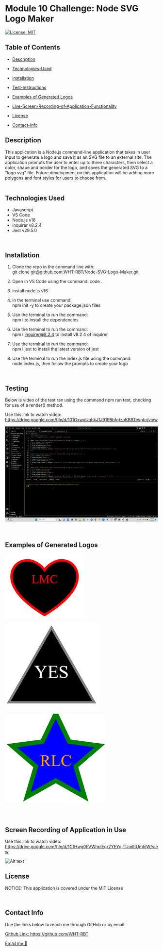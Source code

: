 # Module 10 Challenge: Node SVG Logo Maker

[![License: MIT](https://img.shields.io/badge/License-MIT-yellow.svg)](https://opensource.org/licenses/MIT)

## Table of Contents

 * [Description](#description)

 * [Technologies-Used](#technologies-used)

  * [Installation](#installation)

 * [Test-Instructions](#test-instructions)
 
  * [Examples of Generated Logos](#examples-of-generated-logos)

 * [Live-Screen-Recording-of-Application-Functionality](#live-screen-recording-of-application-functionality)

 * [License](#license)

 * [Contact-Info](#contact-info)

## Description

This application is a Node.js command-line application that takes in user input to generate a logo and save it as an SVG file to an external site. The application prompts the user to enter up to three characters, then select a color, shape and border for the logo, and saves the generated SVG to a "logo.svg" file. Future development on this application will be adding more polygons and font styles for users to choose from.   
<br>
## Technologies Used

   -  Javascript
   -  VS Code
   -  Node.js v16
   -  Inquirer v8.2.4
   -  Jest v29.5.0 

<br>

## Installation

1. Clone the repo in the command line with: <br>
   git clone git@github.com:WHT-RBT/Node-SVG-Logo-Maker.git

2. Open in VS Code using the command:  code .

3. Install node.js v16

4. In the terminal use command: <br>
   npm init -y to create your package.json files

5. Use the terminal to run the command: <br>
   npm i to install the dependencies 

6. Use the terminal to run the command: <br>
   npm i inquirer@8.2.4 to install v8.2 4 of inquirer

7. Use the terminal to run the command: <br>
   npm i jest to install the latest version of jest

8. Use the terminal to run the index.js file using the command: <br>
   node index.js, then follow the prompts to create your logo

<br>

## Testing

Below is video of the test ran using the command npm run test, checking for use of a render() method.

Use this link to watch video:
https://drive.google.com/file/d/101GxwoUqhkJ1J9198bfqtzoKBBTevpto/view

![npm run test](lib/test.gif)


<br>

## Examples of Generated Logos

![heart](example-logos/heart.png)

![triange](example-logos/triangle.png)

![star](example-logos/star.png)



<br>
<br>

## Screen Recording of Application in Use

Use this link to watch video:
https://drive.google.com/file/d/1CfHwg0hVWhplEqr2YEYqITUmIltUmhjW/view

![Alt text](lib/walkthrough.gif)
<br>

## License

NOTICE: This application is covered under the MIT License

<br>

## Contact Info

Use the links below to reach me through GitHub or by email:

[Github Link: ](https://github.com/WHT-RBT) https://github.com/WHT-RBT

<a href="mailto:the.whiterabbit@yahoo.com">Email me 🐇</a>